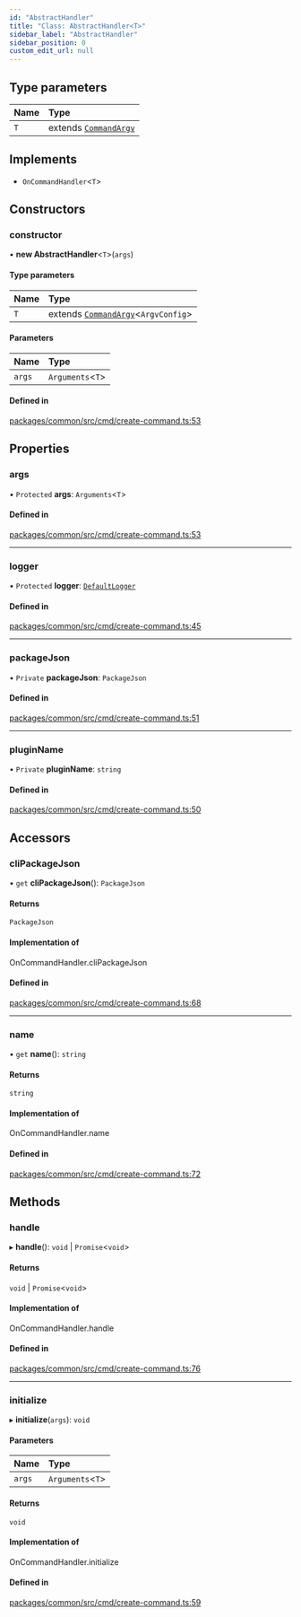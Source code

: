 ```yaml
---
id: "AbstractHandler"
title: "Class: AbstractHandler<T>"
sidebar_label: "AbstractHandler"
sidebar_position: 0
custom_edit_url: null
---
```


## Type parameters

| Name | Type                                               |
| :--- | :------------------------------------------------- |
| `T`  | extends [`CommandArgv`](../modules.md#commandargv) |

## Implements

- `OnCommandHandler`<`T`\>

## Constructors

### constructor

• **new AbstractHandler**<`T`\>(`args`)

#### Type parameters

| Name | Type                                                              |
| :--- | :---------------------------------------------------------------- |
| `T`  | extends [`CommandArgv`](../modules.md#commandargv)<`ArgvConfig`\> |

#### Parameters

| Name   | Type              |
| :----- | :---------------- |
| `args` | `Arguments`<`T`\> |

#### Defined in

[packages/common/src/cmd/create-command.ts:53](https://github.com/armitjs/armit/blob/204c0a1/packages/common/src/cmd/create-command.ts#L53)

## Properties

### args

• `Protected` **args**: `Arguments`<`T`\>

#### Defined in

[packages/common/src/cmd/create-command.ts:53](https://github.com/armitjs/armit/blob/204c0a1/packages/common/src/cmd/create-command.ts#L53)

---

### logger

• `Protected` **logger**: [`DefaultLogger`](DefaultLogger.md)

#### Defined in

[packages/common/src/cmd/create-command.ts:45](https://github.com/armitjs/armit/blob/204c0a1/packages/common/src/cmd/create-command.ts#L45)

---

### packageJson

• `Private` **packageJson**: `PackageJson`

#### Defined in

[packages/common/src/cmd/create-command.ts:51](https://github.com/armitjs/armit/blob/204c0a1/packages/common/src/cmd/create-command.ts#L51)

---

### pluginName

• `Private` **pluginName**: `string`

#### Defined in

[packages/common/src/cmd/create-command.ts:50](https://github.com/armitjs/armit/blob/204c0a1/packages/common/src/cmd/create-command.ts#L50)

## Accessors

### cliPackageJson

• `get` **cliPackageJson**(): `PackageJson`

#### Returns

`PackageJson`

#### Implementation of

OnCommandHandler.cliPackageJson

#### Defined in

[packages/common/src/cmd/create-command.ts:68](https://github.com/armitjs/armit/blob/204c0a1/packages/common/src/cmd/create-command.ts#L68)

---

### name

• `get` **name**(): `string`

#### Returns

`string`

#### Implementation of

OnCommandHandler.name

#### Defined in

[packages/common/src/cmd/create-command.ts:72](https://github.com/armitjs/armit/blob/204c0a1/packages/common/src/cmd/create-command.ts#L72)

## Methods

### handle

▸ **handle**(): `void` \| `Promise`<`void`\>

#### Returns

`void` \| `Promise`<`void`\>

#### Implementation of

OnCommandHandler.handle

#### Defined in

[packages/common/src/cmd/create-command.ts:76](https://github.com/armitjs/armit/blob/204c0a1/packages/common/src/cmd/create-command.ts#L76)

---

### initialize

▸ **initialize**(`args`): `void`

#### Parameters

| Name   | Type              |
| :----- | :---------------- |
| `args` | `Arguments`<`T`\> |

#### Returns

`void`

#### Implementation of

OnCommandHandler.initialize

#### Defined in

[packages/common/src/cmd/create-command.ts:59](https://github.com/armitjs/armit/blob/204c0a1/packages/common/src/cmd/create-command.ts#L59)
